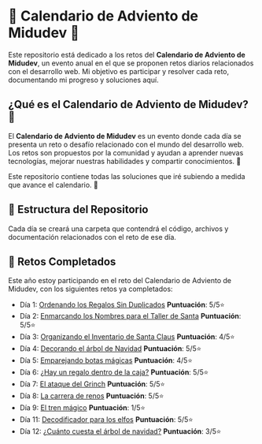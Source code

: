 # 🎄 Calendario de Adviento de Midudev 🎅

Este repositorio está dedicado a los retos del **Calendario de Adviento de Midudev**, un evento anual en el que se proponen retos diarios relacionados con el desarrollo web. Mi objetivo es participar y resolver cada reto, documentando mi progreso y soluciones aquí.

## ¿Qué es el Calendario de Adviento de Midudev? 📅

El **Calendario de Adviento de Midudev** es un evento donde cada día se presenta un reto o desafío relacionado con el mundo del desarrollo web. Los retos son propuestos por la comunidad y ayudan a aprender nuevas tecnologías, mejorar nuestras habilidades y compartir conocimientos. 🎄

Este repositorio contiene todas las soluciones que iré subiendo a medida que avance el calendario. 🎉

## 🎁 Estructura del Repositorio

Cada día se creará una carpeta que contendrá el código, archivos y documentación relacionados con el reto de ese día.

## 🎉 Retos Completados

Este año estoy participando en el reto del Calendario de Adviento de Midudev, con los siguientes retos ya completados:

- Día 1: [Ordenando los Regalos Sin Duplicados](./01.js) **Puntuación**: 5/5⭐
- Día 2: [Enmarcando los Nombres para el Taller de Santa](./02.js) **Puntuación**: 5/5⭐
- Día 3: [Organizando el Inventario de Santa Claus](./03.js) **Puntuación**: 4/5⭐
- Día 4: [Decorando el árbol de Navidad](./04.js) **Puntuación**: 5/5⭐
- Día 5: [Emparejando botas mágicas](./05.js) **Puntuación**: 4/5⭐
- Día 6: [¿Hay un regalo dentro de la caja?](./06.js) **Puntuación**: 5/5⭐
- Día 7: [El ataque del Grinch](./07.js) **Puntuación**: 5/5⭐
- Día 8: [La carrera de renos](./08.js) **Puntuación**: 5/5⭐
- Día 9: [El tren mágico](./09.js) **Puntuación**: 1/5⭐
- Día 11: [Decodificador para los elfos](./11.js) **Puntuación**: 5/5⭐
- Día 12: [¿Cuánto cuesta el árbol de navidad?](./12.js) **Puntuación**: 3/5⭐

<!--
- Día 10: [El ensamblador élfico](./10.js) **Puntuación**: 1/5⭐
  -->
